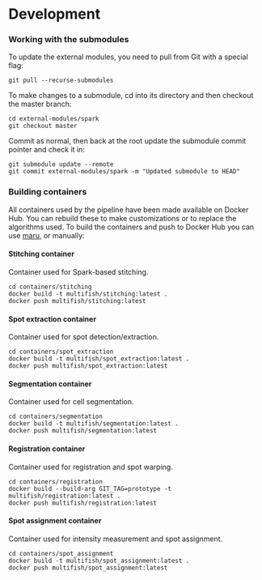 # Development

### Working with the submodules

To update the external modules, you need to pull from Git with a special flag:

    git pull --recurse-submodules

To make changes to a submodule, cd into its directory and then checkout the master branch:
    
    cd external-modules/spark 
    git checkout master

Commit as normal, then back at the root update the submodule commit pointer and check it in:

    git submodule update --remote
    git commit external-modules/spark -m "Updated submodule to HEAD"

### Building containers

All containers used by the pipeline have been made available on Docker Hub. You can rebuild these to make customizations or to replace the algorithms used. To build the containers and push to Docker Hub you can use [maru](https://github.com/JaneliaSciComp/maru), or manually:

#### Stitching container
Container used for Spark-based stitching.

    cd containers/stitching
    docker build -t multifish/stitching:latest .
    docker push multifish/stitching:latest

#### Spot extraction container
Container used for spot detection/extraction.

    cd containers/spot_extraction
    docker build -t multifish/spot_extraction:latest .
    docker push multifish/spot_extraction:latest

#### Segmentation container
Container used for cell segmentation.

    cd containers/segmentation
    docker build -t multifish/segmentation:latest .
    docker push multifish/segmentation:latest

#### Registration container
Container used for registration and spot warping.

    cd containers/registration
    docker build --build-arg GIT_TAG=prototype -t multifish/registration:latest .
    docker push multifish/registration:latest

#### Spot assignment container
Container used for intensity measurement and spot assignment.

    cd containers/spot_assignment
    docker build -t multifish/spot_assignment:latest .
    docker push multifish/spot_assignment:latest
